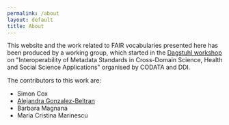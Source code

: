 ```yaml
---
permalink: /about
layout: default
title: About
---
```


This website and the work related to FAIR vocabularies presented here has been produced by a working group, which started in the [Dagstuhl workshop](https://codata.org/initiatives/strategic-programme/decadal-programme/dagstuhl-workshop-2019/) on "Interoperability of Metadata Standards in Cross-Domain Science, Health and Social Science Applications" organised by CODATA and DDI.

The contributors to this work are:
- Simon Cox
- [Alejandra Gonzalez-Beltran](https://agbeltran.github.io/)
- Barbara Magnana
- Maria Cristina Marinescu
